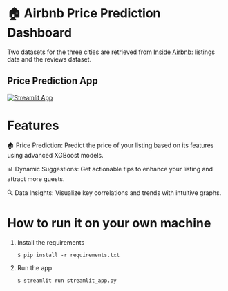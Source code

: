 # 🏠 Airbnb Price Prediction Dashboard

Two datasets for the three cities are retrieved from [Inside Airbnb](http://insideairbnb.com/): listings data and the reviews dataset.

## Price Prediction App
[![Streamlit App](https://static.streamlit.io/badges/streamlit_badge_black_white.svg)](https://airbnbdash.streamlit.app/)


# Features
🏠 Price Prediction: Predict the price of your listing based on its features using advanced XGBoost models.

📊 Dynamic Suggestions: Get actionable tips to enhance your listing and attract more guests.

🔍 Data Insights: Visualize key correlations and trends with intuitive graphs.

# How to run it on your own machine

1. Install the requirements

   ```
   $ pip install -r requirements.txt
   ```

2. Run the app

   ```
   $ streamlit run streamlit_app.py
   ```
